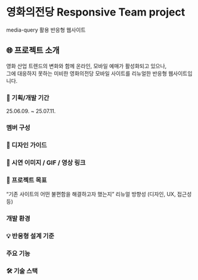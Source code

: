 # 영화의전당 Responsive Team project
media-query 활용 반응형 웹사이트

## 🌐 프로젝트 소개
영화 산업 트렌드의 변화와 함께 온라인, 모바일 예매가 활성화되고 있으나,
<br/>
그에 대응하지 못하는 미비한 영화의전당 모바일 사이트를 리뉴얼한 반응형 웹사이트입니다.

### 📅 기획/개발 기간
25.06.09. ~ 25.07.11.

### 멤버 구성

### 📐 디자인 가이드
### 📸 시연 이미지 / GIF / 영상 링크

### 📍 프로젝트 목표
“기존 사이트의 어떤 불편함을 해결하고자 했는지”
리뉴얼 방향성 (디자인, UX, 접근성 등)
### 개발 환경
### 💡 반응형 설계 기준
### 주요 기능
### 🛠️ 기술 스택
